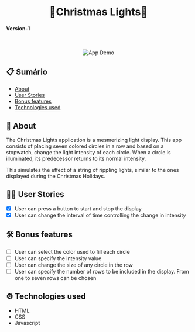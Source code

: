<h1 align="center"> 🚧Christmas Lights🚧 </h1>
<h4>Version-1</h4></br>
<p align="center">
<img alt="App Demo" src="https://res.cloudinary.com/dl8ykwsem/image/upload/v1599672624/ChristmasLights_op970t.gif">
</p>

## 📋 Sumário
- [About](#-About)
- [User Stories](#-User-Stories)
- [Bonus features](#-Bonus-features)
- [Technologies used](#-Technologies-used)

## 📖 About
The Christmas Lights application is a mesmerizing light display.
This app consists of placing seven colored circles
in a row and based on a stopwatch, change the light intensity of each circle. When
a circle is illuminated, its predecessor returns to its normal intensity.

This simulates the effect of a string of rippling lights, similar to the ones
displayed during the Christmas Holidays.

## 🕵️‍♀️ User Stories

-   [x] User can press a button to start and stop the display
-   [x] User can change the interval of time controlling the change in intensity

## 🛠️ Bonus features

-   [ ] User can select the color used to fill each circle
-   [ ] User can specify the intensity value
-   [ ] User can change the size of any circle in the row
-   [ ] User can specify the number of rows to be included in the display. From
        one to seven rows can be chosen
## ⚙️ Technologies used

- HTML
- CSS
- Javascript
